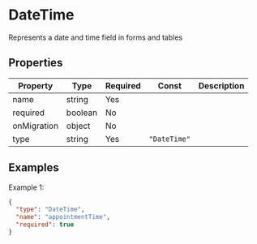 # DateTime

Represents a date and time field in forms and tables

## Properties

| Property | Type | Required | Const | Description |
|----------|------|----------|-------|-------------|
| name | string | Yes |  |  |
| required | boolean | No |  |  |
| onMigration | object | No |  |  |
| type | string | Yes | `"DateTime"` |  |

## Examples

Example 1:

```json
{
  "type": "DateTime",
  "name": "appointmentTime",
  "required": true
}
```

